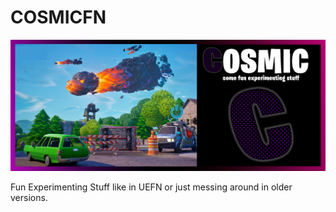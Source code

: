# COSMICFN
![cosmic banner](COSMICBANNER.png)

Fun Experimenting Stuff like in UEFN or just messing around in older versions.

